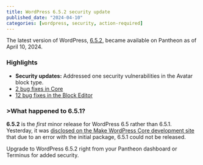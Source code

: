 ```yaml
---
title: WordPress 6.5.2 security update
published_date: "2024-04-10"
categories: [wordpress, security, action-required]
---
```


The latest version of WordPress, [6.5.2](https://wordpress.org/news/2024/04/wordpress-6-5-2-maintenance-and-security-release/), became available on Pantheon as of April 10, 2024.

<h3>Highlights</h3>

* **Security updates:** Addressed one security vulnerabilities in the Avatar block type.
* [2 bug fixes in Core](https://core.trac.wordpress.org/query?status=closed&id=!60398&milestone=6.5.2&group=status&order=priority)
* [12 bug fixes in the Block Editor](https://github.com/WordPress/gutenberg/pull/60577)

<h3>>What happened to 6.5.1?</h3>

**6.5.2** is the _first_ minor release for WordPress 6.5 rather than 6.5.1. Yesterday, it was [disclosed on the Make WordPress Core development site](https://make.wordpress.org/core/2024/04/09/what-happened-to-wordpress-6-5-1/) that due to an error with the initial package, 6.5.1 could not be released.

Upgrade to WordPress 6.5.2 right from your Pantheon dashboard or Terminus for added security. 
